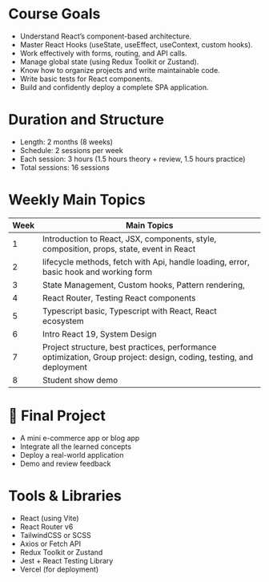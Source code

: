 # Course Goals

- Understand React’s component-based architecture.
- Master React Hooks (useState, useEffect, useContext, custom hooks).
- Work effectively with forms, routing, and API calls.
- Manage global state (using Redux Toolkit or Zustand).
- Know how to organize projects and write maintainable code.
- Write basic tests for React components.
- Build and confidently deploy a complete SPA application.

# Duration and Structure

- Length: 2 months (8 weeks)
- Schedule: 2 sessions per week
- Each session: 3 hours (1.5 hours theory + review, 1.5 hours practice)
- Total sessions: 16 sessions

# Weekly Main Topics

| Week | Main Topics                                                                                                         |
| ---- | ------------------------------------------------------------------------------------------------------------------- |
| 1    | Introduction to React, JSX, components, style, composition, props, state, event in React                            |
| 2    | lifecycle methods, fetch with Api, handle loading, error, basic hook and working form                               |
| 3    | State Management, Custom hooks, Pattern rendering,                                                                  |
| 4    | React Router, Testing React components                                                                              |
| 5    | Typescript basic, Typescript with React, React ecosystem                                                            |
| 6    | Intro React 19, System Design                                                                                       |
| 7    | Project structure, best practices, performance optimization, Group project: design, coding, testing, and deployment |
| 8    | Student show demo                                                                                                   |

# 🚀 Final Project

- A mini e-commerce app or blog app
- Integrate all the learned concepts
- Deploy a real-world application
- Demo and review feedback

# Tools & Libraries

- React (using Vite)
- React Router v6
- TailwindCSS or SCSS
- Axios or Fetch API
- Redux Toolkit or Zustand
- Jest + React Testing Library
- Vercel (for deployment)
